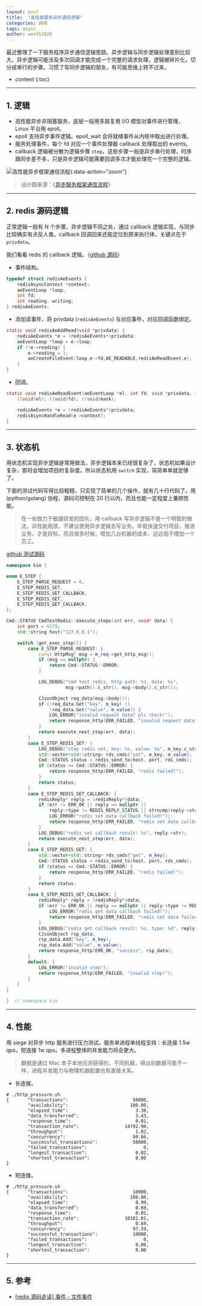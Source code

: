 ```yaml
---
layout: post
title:  "高性能服务异步通信逻辑"
categories: 网络
tags: async
author: wenfh2020
---
```


最近整理了一下服务程序异步通信逻辑思路。异步逻辑与同步逻辑处理差别比较大，异步逻辑可能涉及多次回调才能完成一个完整的请求处理，逻辑被碎片化，切分成串行的步骤。习惯了写同步逻辑的朋友，有可能思维上转不过来。



* content
{:toc}

---

## 1. 逻辑

* 高性能异步非阻塞服务，底层一般用多路复用 I/O 模型对事件进行管理，Linux 平台用 epoll。
* epoll 支持异步事件逻辑。epoll_wait 会将就绪事件从内核中取出进行处理。
* 服务处理事件，每个 fd 对应一个事件处理器 callback 处理取出的 events。
* callback 逻辑被分散为逻辑步骤 `step`，这些步骤一般是异步串行处理，时序跟同步差不多，只是异步逻辑可能需要回调多次才能处理完一个完整的逻辑。

![高性能异步框架通信流程](/images/2020-06-11-21-28-24.png){:data-action="zoom"}

> 设计图来源：《[异步服务框架通信流程](https://www.processon.com/view/5ee1d7de7d9c084420107b53)》

---

## 2. redis 源码逻辑

正常逻辑一般有 N 个步骤，异步逻辑不同之处，通过 callback 逻辑实现，与同步比较确实有点反人类。callback 回调回来还能定位到原来执行体，关键点在于 `privdata`。

我们看看 redis 的 callback 逻辑。（[github 源码](https://github.com/redis/redis/blob/unstable/src/sentinel.c)）

* 事件结构。

```c
typedef struct redisAeEvents {
    redisAsyncContext *context;
    aeEventLoop *loop;
    int fd;
    int reading, writing;
} redisAeEvents;
```

* 添加读事件，将 privdata (`redisAeEvents`) 与对应事件，对应回调函数绑定。

```c
static void redisAeAddRead(void *privdata) {
    redisAeEvents *e = (redisAeEvents*)privdata;
    aeEventLoop *loop = e->loop;
    if (!e->reading) {
        e->reading = 1;
        aeCreateFileEvent(loop,e->fd,AE_READABLE,redisAeReadEvent,e);
    }
}
```

* 回调。

```c
static void redisAeReadEvent(aeEventLoop *el, int fd, void *privdata, int mask) {
    ((void)el); ((void)fd); ((void)mask);

    redisAeEvents *e = (redisAeEvents*)privdata;
    redisAsyncHandleRead(e->context);
}
```

---

## 3. 状态机

用状态机实现异步逻辑是常用做法，异步逻辑本来已经很复杂了，状态机如果设计复杂，那将会增加项目的复杂度。所以状态机用 `switch` 实现，简简单单就足够了。

下面的测试代码写得比较粗糙，只实现了简单的几个操作，就有几十行代码了。用 (python/golang) 协程，源码可控制在 20 行以内，而且也能一定程度上兼顾性能。

> 在一些致力于敏捷研发的团队，用 callback 写异步逻辑不是一个明智的做法，非性能瓶颈，不建议使用异步逻辑去写业务。毕竟快速交付项目，推进业务，才是目标。而且很多时候，增加几台机器的成本，远远低于增加一个员工。

[github 测试源码](https://github.com/wenfh2020/kimserver/blob/master/src/module/cmd_test_redis.h)

```c++
namespace kim {

enum E_STEP {
    E_STEP_PARSE_REQUEST = 0,
    E_STEP_REDIS_SET,
    E_STEP_REDIS_SET_CALLBACK,
    E_STEP_REDIS_GET,
    E_STEP_REDIS_GET_CALLBACK,
};

Cmd::STATUS CmdTestRedis::execute_steps(int err, void* data) {
    int port = 6379;
    std::string host("127.0.0.1");

    switch (get_exec_step()) {
        case E_STEP_PARSE_REQUEST: {
            const HttpMsg* msg = m_req->get_http_msg();
            if (msg == nullptr) {
                return Cmd::STATUS::ERROR;
            }

            LOG_DEBUG("cmd test redis, http path: %s, data: %s",
                      msg->path().c_str(), msg->body().c_str());

            CJsonObject req_data(msg->body());
            if (!req_data.Get("key", m_key) ||
                !req_data.Get("value", m_value)) {
                LOG_ERROR("invalid request data! pls check!");
                return response_http(ERR_FAILED, "invalid request data");
            }
            return execute_next_step(err, data);
        }
        case E_STEP_REDIS_SET: {
            LOG_DEBUG("step redis set, key: %s, value: %s", m_key.c_str(), m_value.c_str());
            std::vector<std::string> rds_cmds{"set", m_key, m_value};
            Cmd::STATUS status = redis_send_to(host, port, rds_cmds);
            if (status == Cmd::STATUS::ERROR) {
                return response_http(ERR_FAILED, "redis failed!");
            }
            return status;
        }
        case E_STEP_REDIS_SET_CALLBACK: {
            redisReply* reply = (redisReply*)data;
            if (err != ERR_OK || reply == nullptr ||
                reply->type != REDIS_REPLY_STATUS || strncmp(reply->str, "OK", 2) != 0) {
                LOG_ERROR("redis set data callback failed!");
                return response_http(ERR_FAILED, "redis set data callback failed!");
            }
            LOG_DEBUG("redis set callback result: %s", reply->str);
            return execute_next_step(err, data);
        }
        case E_STEP_REDIS_GET: {
            std::vector<std::string> rds_cmds{"get", m_key};
            Cmd::STATUS status = redis_send_to(host, port, rds_cmds);
            if (status == Cmd::STATUS::ERROR) {
                return response_http(ERR_FAILED, "redis failed!");
            }
            return status;
        }
        case E_STEP_REDIS_GET_CALLBACK: {
            redisReply* reply = (redisReply*)data;
            if (err != ERR_OK || reply == nullptr || reply->type != REDIS_REPLY_STRING) {
                LOG_ERROR("redis get data callback failed!");
                return response_http(ERR_FAILED, "redis set data failed!");
            }
            LOG_DEBUG("redis get callback result: %s, type: %d", reply->str, reply->type);
            CJsonObject rsp_data;
            rsp_data.Add("key", m_key);
            rsp_data.Add("value", m_value);
            return response_http(ERR_OK, "success", rsp_data);
        }
        default: {
            LOG_ERROR("invalid step");
            return response_http(ERR_FAILED, "invalid step!");
        }
    }
}

}  // namespace kim
```

---

## 4. 性能

用 siege 对异步 http 服务进行压力测试。服务单进程单线程支持：长连接 1.5w qps，短连接 1w qps。多进程整体的并发能力将会更大。

> 数据是通过 Mac 本子本地压测获得的，不同机器，得出的数据可能不一样，进程并发能力与物理机器配置也有直接关系。

* 长连接。

```shell
# ./http_pressure.sh
{       "transactions":                        50000,
        "availability":                       100.00,
        "elapsed_time":                         3.38,
        "data_transferred":                     3.43,
        "response_time":                        0.01,
        "transaction_rate":                 14792.90,
        "throughput":                           1.02,
        "concurrency":                         99.66,
        "successful_transactions":             50000,
        "failed_transactions":                     0,
        "longest_transaction":                  0.02,
        "shortest_transaction":                 0.00
}
```

* 短连接。

```shell
# ./http_pressure.sh
{       "transactions":                        10000,
        "availability":                       100.00,
        "elapsed_time":                         0.99,
        "data_transferred":                     0.69,
        "response_time":                        0.01,
        "transaction_rate":                 10101.01,
        "throughput":                           0.69,
        "concurrency":                         97.59,
        "successful_transactions":             10000,
        "failed_transactions":                     0,
        "longest_transaction":                  0.08,
        "shortest_transaction":                 0.00
}
```

---

## 5. 参考

* [[redis 源码走读] 事件 - 文件事件](https://wenfh2020.com/2020/04/09/redis-ae-file/)
